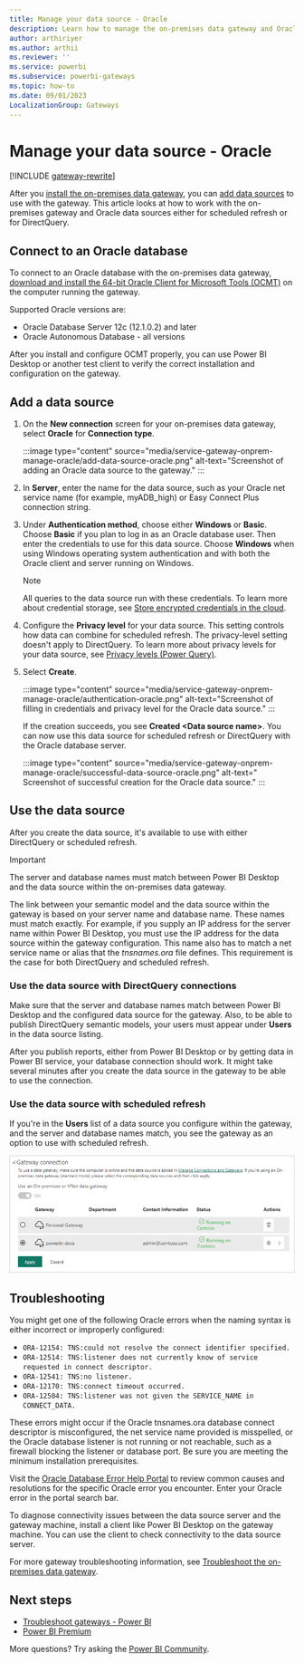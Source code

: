 ```yaml
---
title: Manage your data source - Oracle
description: Learn how to manage the on-premises data gateway and Oracle data sources that belong to that gateway.
author: arthiriyer
ms.author: arthii
ms.reviewer: ''
ms.service: powerbi
ms.subservice: powerbi-gateways
ms.topic: how-to
ms.date: 09/01/2023
LocalizationGroup: Gateways
---
```


# Manage your data source - Oracle

[!INCLUDE [gateway-rewrite](../includes/gateway-rewrite.md)]

After you [install the on-premises data gateway](/data-integration/gateway/service-gateway-install), you can [add data sources](service-gateway-data-sources.md#add-a-data-source) to use with the gateway. This article looks at how to work with the on-premises gateway and Oracle data sources either for scheduled refresh or for DirectQuery.

<a name="install-the-oracle-client"></a>
## Connect to an Oracle database

To connect to an Oracle database with the on-premises data gateway, [download and install the 64-bit Oracle Client for Microsoft Tools (OCMT)](https://www.oracle.com/database/technologies/appdev/ocmt.html) on the computer running the gateway. 

Supported Oracle versions are: 
- Oracle Database Server 12c (12.1.0.2) and later
- Oracle Autonomous Database - all versions

After you install and configure OCMT properly, you can use Power BI Desktop or another test client to verify the correct installation and configuration on the gateway.

## Add a data source

1. On the **New connection** screen for your on-premises data gateway, select **Oracle** for **Connection type**.

   :::image type="content" source="media/service-gateway-onprem-manage-oracle/add-data-source-oracle.png" alt-text="Screenshot of adding an Oracle data source to the gateway." :::

1. In **Server**, enter the name for the data source, such as your Oracle net service name (for example, myADB_high) or Easy Connect Plus connection string.

1. Under **Authentication method**, choose either **Windows** or **Basic**. Choose **Basic** if you plan to log in as an Oracle database user. Then enter the credentials to use for this data source. Choose **Windows** when using Windows operating system authentication and with both the Oracle client and server running on Windows.

   > [!NOTE]
   > All queries to the data source run with these credentials. To learn more about credential storage, see [Store encrypted credentials in the cloud](service-gateway-data-sources.md#store-encrypted-credentials-in-the-cloud).

1. Configure the **Privacy level** for your data source. This setting controls how data can combine for scheduled refresh. The privacy-level setting doesn't apply to DirectQuery. To learn more about privacy levels for your data source, see [Privacy levels (Power Query)](https://support.office.com/article/Privacy-levels-Power-Query-CC3EDE4D-359E-4B28-BC72-9BEE7900B540).

1. Select **Create**.

   :::image type="content" source="media/service-gateway-onprem-manage-oracle/authentication-oracle.png" alt-text="Screenshot of filling in credentials and privacy level for the Oracle data source." :::

   If the creation succeeds, you see **Created \<Data source name>**. You can now use this data source for scheduled refresh or DirectQuery with the Oracle database server. 

   :::image type="content" source="media/service-gateway-onprem-manage-oracle/successful-data-source-oracle.png" alt-text=" Screenshot of successful creation for the Oracle data source." :::

## Use the data source

After you create the data source, it's available to use with either DirectQuery or scheduled refresh.

> [!IMPORTANT]
> The server and database names must match between Power BI Desktop and the data source within the on-premises data gateway.

The link between your semantic model and the data source within the gateway is based on your server name and database name. These names must match exactly. For example, if you supply an IP address for the server name within Power BI Desktop, you must use the IP address for the data source within the gateway configuration. This name also has to match a net service name or alias that the *tnsnames.ora* file defines. This requirement is the case for both DirectQuery and scheduled refresh.

### Use the data source with DirectQuery connections

Make sure that the server and database names match between Power BI Desktop and the configured data source for the gateway. Also, to be able to publish DirectQuery semantic models, your users must appear under **Users** in the data source listing.

After you publish reports, either from Power BI Desktop or by getting data in Power BI service, your database connection should work. It might take several minutes after you create the data source in the gateway to be able to use the connection.

### Use the data source with scheduled refresh

If you're in the **Users** list of a data source you configure within the gateway, and the server and database names match, you see the gateway as an option to use with scheduled refresh.

![Screenshot that shows the gateway connection settings.](media/service-gateway-onprem-manage-oracle/powerbi-gateway-enterprise-schedule-refresh.png)

## Troubleshooting

You might get one of the following Oracle errors when the naming syntax is either incorrect or improperly configured:

* `ORA-12154: TNS:could not resolve the connect identifier specified.`
* `ORA-12514: TNS:listener does not currently know of service requested in connect descriptor.`
* `ORA-12541: TNS:no listener.`
* `ORA-12170: TNS:connect timeout occurred.`
* `ORA-12504: TNS:listener was not given the SERVICE_NAME in CONNECT_DATA.`

These errors might occur if the Oracle tnsnames.ora database connect descriptor is misconfigured, the net service name provided is misspelled, or the Oracle database listener is not running or not reachable, such as a firewall blocking the listener or database port. Be sure you are meeting the minimum installation prerequisites.

Visit the [Oracle Database Error Help Portal](https://docs.oracle.com/en/error-help/db/) to review common causes and resolutions for the specific Oracle error you encounter. Enter your Oracle error in the portal search bar.

To diagnose connectivity issues between the data source server and the gateway machine, install a client like Power BI Desktop on the gateway machine. You can use the client to check connectivity to the data source server.

For more gateway troubleshooting information, see [Troubleshoot the on-premises data gateway](/data-integration/gateway/service-gateway-tshoot).

## Next steps

* [Troubleshoot gateways - Power BI](service-gateway-onprem-tshoot.md)
* [Power BI Premium](../enterprise/service-premium-what-is.md)

More questions? Try asking the [Power BI Community](https://community.powerbi.com/).
